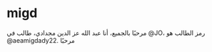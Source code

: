 # migd
مرحبًا بالجميع، أنا عبد الله عز الدين مجدادي، طالب في @JO، رمز الطالب هو @aeamigdady22. مرحبًا
